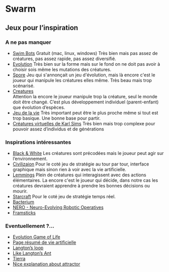 # Swarm

Jeux pour l’inspiration
------------------------

### A ne pas manquer
- [Swim Bots](http://www.swimbots.com) Gratuit (mac, linux, windows) Très bien mais pas assez de créatures, pas assez rapide, pas assez diversifié.
- [Evolution](http://www.youtube.com/watch?v=X58CIKeq8uU) Très bien sur la forme mais sur le fond on ne doit pas avoir à choisir sois même les mutations des créatures.
- [Spore](http://fr.wikipedia.org/wiki/Spore_(jeu_vid%C3%A9o))
Jeu qui s'annonçait un jeu d'évolution, mais là encore c'est le joueur qui manipule les créatures elles même. Très beau mais trop scénarisé.
- [Creatures](http://fr.wikipedia.org/wiki/Creatures_(s%C3%A9rie))  
Attention la encore le joueur manipule trop la créature, seul le monde doit être changé. C’est plus développement individuel (parent-enfant) que évolution d’espèces.
- [Jeu de la vie](http://fr.wikipedia.org/wiki/Jeu_de_la_vie) Très important peut être le plus proche même si tout est trop basique. Une bonne base pour partir.
- [Créatures virtuelles de Karl Sims](http://www.youtube.com/watch?v=JBgG_VSP7f8) Très bien mais trop complexe pour pouvoir assez d’individus et de générations

### Inspirations intéressantes
- [Black & White](http://fr.wikipedia.org/wiki/Black_and_White_%28jeu_vid%C3%A9o%29) Les créatures sont précodées mais le joueur peut agir sur l’environnement.
- [Civilizaion](http://fr.wikipedia.org/wiki/Civilization)
Pour le coté jeu de stratégie au tour par tour, interface graphique mais sinon rien à voir avec la vie artificielle.
- [Lemmings](http://www.youtube.com/watch?v=VREbKlzJ4eQ)
Plein de créatures qui interagissent avec des actions élémentaires. La encore c'est le joueur qui décide, dans notre cas les créatures devraient apprendre à prendre les bonnes décisions ou mourir.
- [Starcraft](http://fr.wikipedia.org/wiki/StarCraft)
Pour le coté jeu de stratégie temps réel.
- [Bacterium](http://www.youtube.com/watch?v=AWvLDMNEKA0)
- [NERO - Neuro-Evolving Robotic Operatives](http://nerogame.org) 
- [Framsticks](http://www.framsticks.com)

### Eventuellement ?...

- [Evolution Game of Life](http://www.flowinguniverse.com/evolution_gameoflife_e/)
- [Page résumé de vie artificielle](http://www.biota.org/book/chbi/chbi4.htm)
- [Langton’s loop](http://www.youtube.com/watch?v=2iDc4C6vbcc)
- [Like Langton’s Ant](http://www.youtube.com/watch?v=hsqVZJMm5XA)
- [Tierra](http://life.ou.edu/tierra/whatis.html)
- [Nice explanation about attractor](http://ncase.me/attractors)
